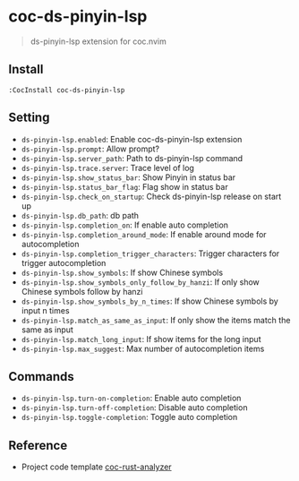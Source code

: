 # coc-ds-pinyin-lsp

> ds-pinyin-lsp extension for coc.nvim

## Install

```vim
:CocInstall coc-ds-pinyin-lsp
```

## Setting

- `ds-pinyin-lsp.enabled`: Enable coc-ds-pinyin-lsp extension
- `ds-pinyin-lsp.prompt`: Allow prompt?
- `ds-pinyin-lsp.server_path`: Path to ds-pinyin-lsp command
- `ds-pinyin-lsp.trace.server`: Trace level of log
- `ds-pinyin-lsp.show_status_bar`: Show Pinyin in status bar
- `ds-pinyin-lsp.status_bar_flag`: Flag show in status bar
- `ds-pinyin-lsp.check_on_startup`: Check ds-pinyin-lsp release on start up
- `ds-pinyin-lsp.db_path`: db path
- `ds-pinyin-lsp.completion_on`: If enable auto completion
- `ds-pinyin-lsp.completion_around_mode`: If enable around mode for autocompletion
- `ds-pinyin-lsp.completion_trigger_characters`: Trigger characters for trigger autocompletion
- `ds-pinyin-lsp.show_symbols`: If show Chinese symbols
- `ds-pinyin-lsp.show_symbols_only_follow_by_hanzi`: If only show Chinese symbols follow by hanzi
- `ds-pinyin-lsp.show_symbols_by_n_times`: If show Chinese symbols by input n times
- `ds-pinyin-lsp.match_as_same_as_input`: If only show the items match the same as input
- `ds-pinyin-lsp.match_long_input`: If show items for the long input
- `ds-pinyin-lsp.max_suggest`: Max number of autocompletion items

## Commands

- `ds-pinyin-lsp.turn-on-completion`: Enable auto completion
- `ds-pinyin-lsp.turn-off-completion`: Disable auto completion
- `ds-pinyin-lsp.toggle-completion`: Toggle auto completion

## Reference

- Project code template [coc-rust-analyzer](https://github.com/fannheyward/coc-rust-analyzer)

